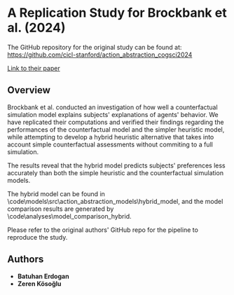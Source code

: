 # A Replication Study for Brockbank et al. (2024)

The GitHub repository for the original study can be found at: https://github.com/cicl-stanford/action_abstraction_cogsci2024

[Link to their paper](https://github.com/cicl-stanford/action_abstraction_cogsci2024/blob/master/writeup/CogSci2024-final.pdf)


## Overview

Brockbank et al. conducted an investigation of how well a counterfactual simulation model explains 
subjects' explanations of agents' behavior. We have replicated their computations and verified their 
findings regarding the performances of the counterfactual model and the simpler heuristic model, 
while attempting to develop a hybrid heuristic alternative that takes into account simple 
counterfactual assessments without commiting to a full simulation.

The results reveal that the hybrid model predicts subjects' preferences less accurately than both 
the simple heuristic and the counterfactual simulation models. 

The hybrid model can be found in \code\models\src\action_abstraction_models\hybrid_model,
and the model comparison results are generated by \code\analyses\model_comparison_hybrid.

Please refer to the original authors' GitHub repo for the pipeline to reproduce the study. 

## Authors

- **Batuhan Erdogan**
- **Zeren Kösoğlu** 

